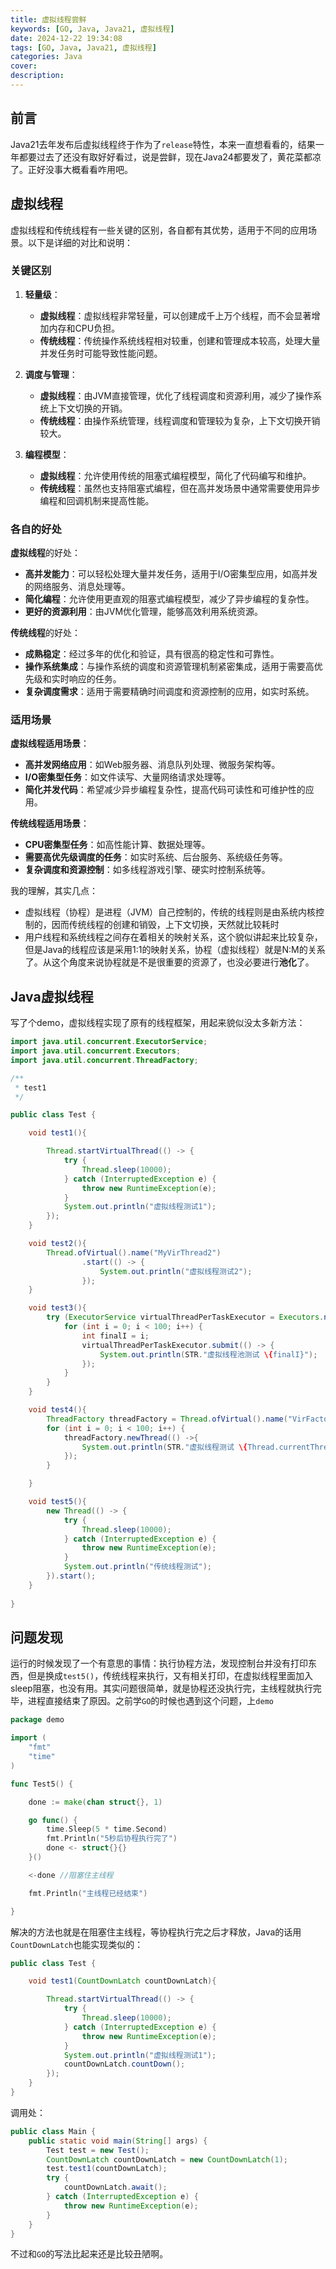 ```yaml
---
title: 虚拟线程尝鲜
keywords: [GO, Java, Java21, 虚拟线程]
date: 2024-12-22 19:34:08
tags: [GO, Java, Java21, 虚拟线程]
categories: Java
cover:
description:
---
```


## 前言

Java21去年发布后虚拟线程终于作为了`release`特性，本来一直想看看的，结果一年都要过去了还没有取好好看过，说是尝鲜，现在Java24都要发了，黄花菜都凉了。正好没事大概看看咋用吧。

## 虚拟线程

虚拟线程和传统线程有一些关键的区别，各自都有其优势，适用于不同的应用场景。以下是详细的对比和说明：

### 关键区别

1. **轻量级**：
   - **虚拟线程**：虚拟线程非常轻量，可以创建成千上万个线程，而不会显著增加内存和CPU负担。
   - **传统线程**：传统操作系统线程相对较重，创建和管理成本较高，处理大量并发任务时可能导致性能问题。

2. **调度与管理**：
   - **虚拟线程**：由JVM直接管理，优化了线程调度和资源利用，减少了操作系统上下文切换的开销。
   - **传统线程**：由操作系统管理，线程调度和管理较为复杂，上下文切换开销较大。

3. **编程模型**：
   - **虚拟线程**：允许使用传统的阻塞式编程模型，简化了代码编写和维护。
   - **传统线程**：虽然也支持阻塞式编程，但在高并发场景中通常需要使用异步编程和回调机制来提高性能。

### 各自的好处

**虚拟线程**的好处：
- **高并发能力**：可以轻松处理大量并发任务，适用于I/O密集型应用，如高并发的网络服务、消息处理等。
- **简化编程**：允许使用更直观的阻塞式编程模型，减少了异步编程的复杂性。
- **更好的资源利用**：由JVM优化管理，能够高效利用系统资源。

**传统线程**的好处：
- **成熟稳定**：经过多年的优化和验证，具有很高的稳定性和可靠性。
- **操作系统集成**：与操作系统的调度和资源管理机制紧密集成，适用于需要高优先级和实时响应的任务。
- **复杂调度需求**：适用于需要精确时间调度和资源控制的应用，如实时系统。

### 适用场景

**虚拟线程适用场景**：
- **高并发网络应用**：如Web服务器、消息队列处理、微服务架构等。
- **I/O密集型任务**：如文件读写、大量网络请求处理等。
- **简化并发代码**：希望减少异步编程复杂性，提高代码可读性和可维护性的应用。

**传统线程适用场景**：
- **CPU密集型任务**：如高性能计算、数据处理等。
- **需要高优先级调度的任务**：如实时系统、后台服务、系统级任务等。
- **复杂调度和资源控制**：如多线程游戏引擎、硬实时控制系统等。

我的理解，其实几点：

- 虚拟线程（协程）是进程（JVM）自己控制的，传统的线程则是由系统内核控制的，因而传统线程的创建和销毁，上下文切换，天然就比较耗时
- 用户线程和系统线程之间存在着相关的映射关系，这个貌似讲起来比较复杂，但是Java的线程应该是采用1:1的映射关系，协程（虚拟线程）就是N:M的关系了。从这个角度来说协程就是不是很重要的资源了，也没必要进行**池化**了。

## Java虚拟线程

写了个demo，虚拟线程实现了原有的线程框架，用起来貌似没太多新方法：

```java
import java.util.concurrent.ExecutorService;
import java.util.concurrent.Executors;
import java.util.concurrent.ThreadFactory;

/**
 * test1
 */

public class Test {

    void test1(){

        Thread.startVirtualThread(() -> {
            try {
                Thread.sleep(10000);
            } catch (InterruptedException e) {
                throw new RuntimeException(e);
            }
            System.out.println("虚拟线程测试1");
        });
    }

    void test2(){
        Thread.ofVirtual().name("MyVirThread2")
                .start(() -> {
                    System.out.println("虚拟线程测试2");
                });
    }

    void test3(){
        try (ExecutorService virtualThreadPerTaskExecutor = Executors.newVirtualThreadPerTaskExecutor()) {
            for (int i = 0; i < 100; i++) {
                int finalI = i;
                virtualThreadPerTaskExecutor.submit(() -> {
                    System.out.println(STR."虚拟线程池测试 \{finalI}");
                });
            }
        }
    }

    void test4(){
        ThreadFactory threadFactory = Thread.ofVirtual().name("VirFactory",1).factory();
        for (int i = 0; i < 100; i++) {
            threadFactory.newThread(() ->{
                System.out.println(STR."虚拟线程测试 \{Thread.currentThread().getName()}");
            });
        }

    }

    void test5(){
        new Thread(() -> {
            try {
                Thread.sleep(10000);
            } catch (InterruptedException e) {
                throw new RuntimeException(e);
            }
            System.out.println("传统线程测试");
        }).start();
    }
    
}
```

## 问题发现

运行的时候发现了一个有意思的事情：执行协程方法，发现控制台并没有打印东西，但是换成`test5()`，传统线程来执行，又有相关打印，在虚拟线程里面加入sleep阻塞，也没有用。其实问题很简单，就是协程还没执行完，主线程就执行完毕，进程直接结束了原因。之前学`GO`的时候也遇到这个问题，上`demo`

```go
package demo

import (
	"fmt"
	"time"
)

func Test5() {

	done := make(chan struct{}, 1)

	go func() {
		time.Sleep(5 * time.Second)
		fmt.Println("5秒后协程执行完了")
		done <- struct{}{}
	}()

	<-done //阻塞住主线程

	fmt.Println("主线程已经结束")

}
```

解决的方法也就是在阻塞住主线程，等协程执行完之后才释放，Java的话用`CountDownLatch`也能实现类似的：

```java
public class Test {

    void test1(CountDownLatch countDownLatch){

        Thread.startVirtualThread(() -> {
            try {
                Thread.sleep(10000);
            } catch (InterruptedException e) {
                throw new RuntimeException(e);
            }
            System.out.println("虚拟线程测试1");
            countDownLatch.countDown();
        });
    }
}
```

调用处：

```java
public class Main {
    public static void main(String[] args) {
        Test test = new Test();
        CountDownLatch countDownLatch = new CountDownLatch(1);
        test.test1(countDownLatch);
        try {
            countDownLatch.await();
        } catch (InterruptedException e) {
            throw new RuntimeException(e);
        }
    }
}
```

不过和`GO`的写法比起来还是比较丑陋啊。
